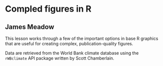 # Compled figures in R

## James Meadow

This lesson works through a few of the important options in base R graphics
that are useful for creating complex, publication-quality figures. 

Data are retrieved from the World Bank climate database using the `rWBclimate`
API package written by Scott Chamberlain.  
